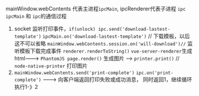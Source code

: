mainWindow.webContents 代表主进程`ipcMain`,  ipcRenderer代表子进程 `ipc`
`ipcMain` 和 `ipc`的通信过程
1. socket 监听打印事件，`if(unlock) ipc.send('download-lastest-template')` 
	`ipcMain.on('download-lastest-template')`  // 下载模板，以后这不可以省略
	`mainWindow.webContents.session.on('will-download')//`  监听模板下载完成事件
	`renderer.renderToString()` `vue-server-renderer`生成html---> `PhantomJS page.render()` 生成图片  -->  `printer.print()` // `node-native-printer` 打印图片
2. `mainWindow.webContents.send('print-complete')` 
	`ipc.on('print-complete')` ---> 向客户端返回打印失败或成功消息， 同时返回1，继续循环执行1-》2
	
	